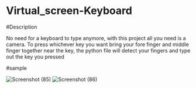 # Virtual_screen-Keyboard

#Description

No need for a keyboard to type anymore, with this project all you need is a camera. To press whichever key you want bring your fore finger and middle finger together near the key, the python file will detect your fingers and type out the key you pressed

#sample


![Screenshot (85)](https://github.com/subratakundu02/Virtual_screen-Keyboard/assets/125431382/d1d49848-d49a-4704-8a7b-c312be915423)
![Screenshot (86)](https://github.com/subratakundu02/Virtual_screen-Keyboard/assets/125431382/1ef4aef2-3634-4ebd-96a7-28fd14013dcf)
